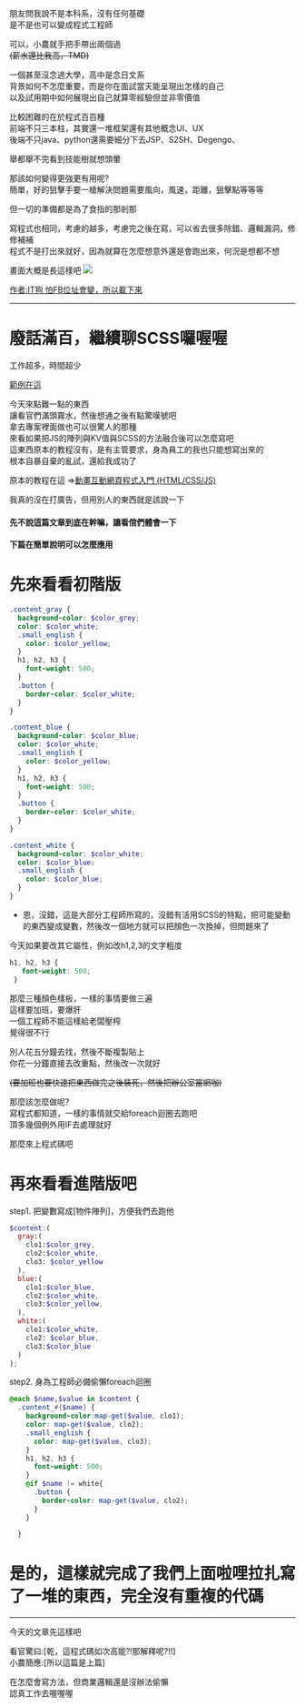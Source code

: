 朋友問我說不是本科系，沒有任何基礎  
是不是也可以變成程式工程師  

可以，小農就手把手帶出兩個過    
~~(薪水還比我高，TMD)~~  

一個甚至沒念過大學，高中是念日文系    
背景如何不怎麼重要，而是你在面試當天能呈現出怎樣的自己    
以及試用期中如何展現出自己就算零經驗但並非零價值    

比較困難的在於程式百百種  
前端不只三本柱，其實還一堆框架還有其他概念UI、UX  
後端不只java、python還需要細分下去JSP、S2SH、Degengo、

舉都舉不完看到技能樹就想頭暈

那該如何變得更強更有用呢?  
簡單，好的狙擊手要一槍解決問題需要風向，風速，距離，狙擊點等等等

但一切的準備都是為了食指的那剎那

寫程式也相同，考慮的越多，考慮完之後在寫，可以省去很多除錯、邏輯漏洞，修修補補  
程式不是打出來就好，因為就算在怎麼想意外還是會跑出來，何況是想都不想

畫面大概是長這樣吧
![](https://CY810912.github.io/img/itdog002.png)

[作者:IT狗  怕FB位址會變，所以載下來](https://www.facebook.com/pg/itdogcom/photos/?ref=page_internal) 

--- 
# 廢話滿百，繼續聊SCSS囉喔喔

工作超多，時間超少

[範例在這](https://codepen.io/cy810912/pen/oaOxNN)

今天來點難一點的東西  
讓看官們滿頭霧水，然後想通之後有點驚嘆號吧  
拿去專案裡面做也可以很驚人的那種  
來看如果把JS的陣列與KV值與SCSS的方法融合後可以怎麼寫吧  
這東西原本的教程沒有，是有主管要求，身為員工的我也只能想寫出來的   
根本自暴自棄的亂試，還給我成功了 


原本的教程在這
=>[動畫互動網頁程式入門 (HTML/CSS/JS)](https://hahow.in/courses/56189df9df7b3d0b005c6639/discussions)

我真的沒在打廣告，但用別人的東西就是該說一下


####  先不說這篇文章到底在幹嘛，讓看倌們體會一下  
####  下篇在簡單說明可以怎麼應用

# 先來看看初階版

```scss
.content_gray {
  background-color: $color_grey;
  color: $color_white;
  .small_english {
    color: $color_yellow;
  }
  h1, h2, h3 {
    font-weight: 500;
  }
  .button {
    border-color: $color_white;
  }
}

.content_blue {
  background-color: $color_blue;
  color: $color_white;
  .small_english {
    color: $color_yellow;
  }
  h1, h2, h3 {
    font-weight: 500;
  }
  .button {
    border-color: $color_white;
  }
}

.content_white {
  background-color: $color_white;
  color: $color_blue;
  .small_english {
    color: $color_blue;
  }
}
```
* 恩，沒錯，這是大部分工程師所寫的，沒錯有活用SCSS的特點，把可能變動的東西變成變數，然後改一個地方就可以把顏色一次換掉，但問題來了  

 今天如果要改其它屬性，例如改h1,2,3的文字粗度
 ```scss
 h1, h2, h3 {
    font-weight: 500;
  }
 ```
 那麼三種顏色樣板，一樣的事情要做三遍  
 這樣要加班，要爆肝  
 一個工程師不能這樣給老闆壓榨  
 覺得很不行

 別人花五分鐘去找，然後不斷複製貼上  
 你花一分鐘直接去改重點，然後改一次就好  
 
 ~~(要加班也要快速把東西做完之後裝死，然後把辦公室當網咖)~~ 
 
 那麼該怎麼做呢?  
 寫程式都知道，一樣的事情就交給foreach迴圈去跑吧  
頂多幾個例外用IF去處理就好

那麼來上程式碼吧
# 再來看看進階版吧
step1. 把變數寫成[物件陣列]，方便我們去跑他
```scss
$content:(
  gray:(
    clo1:$color_grey,
    clo2:$color_white,
    clo3: $color_yellow
  ),
  blue:(
    clo1:$color_blue,
    clo2:$color_white,
    clo3:$color_yellow,
  ),
  white:(
    clo1:$color_white,
    clo2: $color_blue,
    clo3:$color_blue
  )
);
```
step2. 身為工程師必備偷懶foreach迴圈
```scss
@each $name,$value in $content {
  .content_#{$name} {
    background-color:map-get($value, clo1);  
    color: map-get($value, clo2);  
    .small_english {
      color: map-get($value, clo3);  
    }
    h1, h2, h3 {
      font-weight: 500;
    }
    @if $name != white{
      .button {
        border-color: map-get($value, clo2);  
      }
    }
    
  }
```

# 是的，這樣就完成了我們上面啦哩拉扎寫了一堆的東西，完全沒有重複的代碼


---

今天的文章先這樣吧  
  

看官驚曰:[乾，這程式碼如次高能?!那解釋呢?!!]  
小農簡應:[所以這篇是上篇]  

在怎麼會寫方法，但商業邏輯還是沒辦法偷懶  
認真工作去喔喔喔